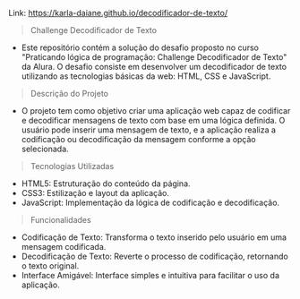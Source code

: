 Link: https://karla-daiane.github.io/decodificador-de-texto/

> Challenge Decodificador de Texto
* Este repositório contém a solução do desafio proposto no curso "Praticando lógica de programação: Challenge Decodificador de Texto" da Alura. O desafio consiste em desenvolver um decodificador de texto utilizando as tecnologias básicas da web: HTML, CSS e JavaScript.

> Descrição do Projeto
* O projeto tem como objetivo criar uma aplicação web capaz de codificar e decodificar mensagens de texto com base em uma lógica definida. O usuário pode inserir uma mensagem de texto, e a aplicação realiza a codificação ou decodificação da mensagem conforme a opção selecionada.

> Tecnologias Utilizadas
* HTML5: Estruturação do conteúdo da página.
* CSS3: Estilização e layout da aplicação.
* JavaScript: Implementação da lógica de codificação e decodificação.

> Funcionalidades
* Codificação de Texto: Transforma o texto inserido pelo usuário em uma mensagem codificada.
* Decodificação de Texto: Reverte o processo de codificação, retornando o texto original.
* Interface Amigável: Interface simples e intuitiva para facilitar o uso da aplicação.
